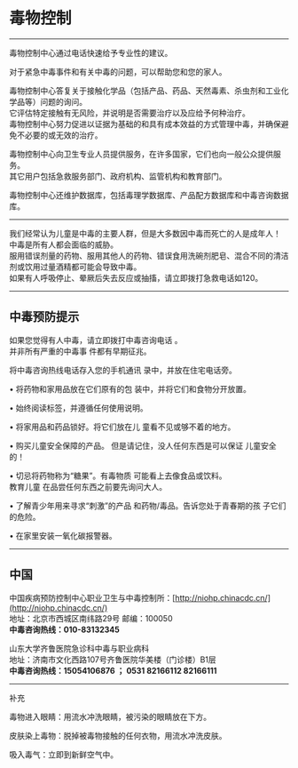 # 毒物控制

---

毒物控制中心通过电话快速给予专业性的建议。

对于紧急中毒事件和有关中毒的问题，可以帮助您和您的家人。

毒物控制中心答复关于接触化学品（包括产品、药品、天然毒素、杀虫剂和工业化学品等）问题的询问。  
它评估特定接触有无风险，并说明是否需要治疗以及应给予何种治疗。  
毒物控制中心努力促进以证据为基础的和具有成本效益的方式管理中毒，并确保避免不必要的或无效的治疗。

毒物控制中心向卫生专业人员提供服务，在许多国家，它们也向一般公众提供服务。  
其它用户包括急救服务部门、政府机构、监管机构和教育部门。

毒物控制中心还维护数据库，包括毒理学数据库、产品配方数据库和中毒咨询数据库。

---

我们经常认为儿童是中毒的主要人群，但是大多数因中毒而死亡的人是成年人！  
中毒是所有人都会面临的威胁。  
服用错误剂量的药物、服用其他人的药物、错误食用洗碗剂肥皂、混合不同的清洁剂或饮用过量酒精都可能会导致中毒。  
如果有人呼吸停止、晕厥后失去反应或抽搐，请立即拨打急救电话如120。

---

## 中毒预防提示

如果您觉得有人中毒，请立即拨打中毒咨询电话。  
并非所有严重的中毒事件都有早期征兆。

 将中毒咨询热线电话存入您的手机通讯录中，并放在住宅电话旁。

• 将药物和家用品放在它们原有的包装中，并将它们和食物分开放置。

• 始终阅读标签，并遵循任何使用说明。

• 将家用品和药品锁好。将它们放在儿童看不见或够不着的地方。

• 购买儿童安全保障的产品。但是请记住，没人任何东西是可以保证儿童安全的！

• 切忌将药物称为“糖果”。有毒物质可能看上去像食品或饮料。  
教育儿童在品尝任何东西之前要先询问大人。

• 了解青少年用来寻求“刺激”的产品和药物/毒品。告诉您处于青春期的孩子它们的危险。

• 在家里安装一氧化碳报警器。

---

## 中国

中国疾病预防控制中心职业卫生与中毒控制所：[http://niohp.chinacdc.cn/](http://niohp.chinacdc.cn/)  
地址：北京市西城区南纬路29号    邮编：100050  
**中毒咨询热线：010-83132345**

山东大学齐鲁医院急诊科中毒与职业病科  
地址：济南市文化西路107号齐鲁医院华美楼（门诊楼）B1层  
**中毒咨询热线：15054106876 ； 0531 82166112  82166111**

---

补充

毒物进入眼睛：用流水冲洗眼睛，被污染的眼睛放在下方。

皮肤染上毒物：脱掉被毒物接触的任何衣物，用流水冲洗皮肤。

吸入毒气：立即到新鲜空气中。

